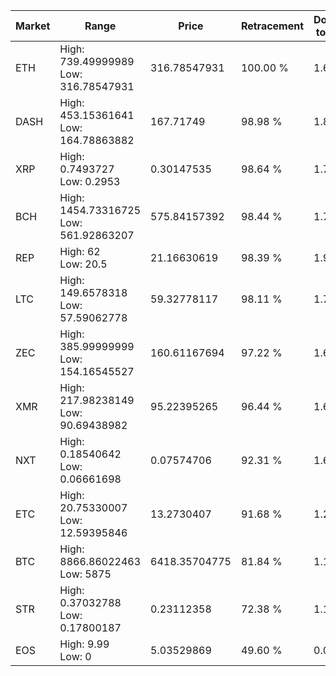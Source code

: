 | Market | Range | Price| Retracement | Doubles to 50% |
| --- | --- | --- | --- | --- |
| ETH | High: 739.49999989<br />Low: 316.78547931 | 316.78547931 | 100.00 % | 1.67 |
| DASH | High: 453.15361641<br />Low: 164.78863882 | 167.71749 | 98.98 % | 1.84 |
| XRP | High: 0.7493727<br />Low: 0.2953 | 0.30147535 | 98.64 % | 1.73 |
| BCH | High: 1454.73316725<br />Low: 561.92863207 | 575.84157392 | 98.44 % | 1.75 |
| REP | High: 62<br />Low: 20.5 | 21.16630619 | 98.39 % | 1.95 |
| LTC | High: 149.6578318<br />Low: 57.59062778 | 59.32778117 | 98.11 % | 1.75 |
| ZEC | High: 385.99999999<br />Low: 154.16545527 | 160.61167694 | 97.22 % | 1.68 |
| XMR | High: 217.98238149<br />Low: 90.69438982 | 95.22395265 | 96.44 % | 1.62 |
| NXT | High: 0.18540642<br />Low: 0.06661698 | 0.07574706 | 92.31 % | 1.66 |
| ETC | High: 20.75330007<br />Low: 12.59395846 | 13.2730407 | 91.68 % | 1.26 |
| BTC | High: 8866.86022463<br />Low: 5875 | 6418.35704775 | 81.84 % | 1.15 |
| STR | High: 0.37032788<br />Low: 0.17800187 | 0.23112358 | 72.38 % | 1.19 |
| EOS | High: 9.99<br />Low: 0 | 5.03529869 | 49.60 % | 0.00 |
